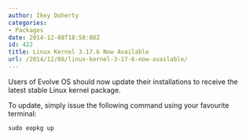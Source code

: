 ```yaml
---
author: Ikey Doherty
categories:
- Packages
date: 2014-12-08T18:58:08Z
id: 422
title: Linux Kernel 3.17.6 Now Available
url: /2014/12/08/linux-kernel-3-17-6-now-available/
---
```


Users of Evolve OS should now update their installations to receive the latest stable Linux kernel package.

To update, simply issue the following command using your favourite terminal:

```
sudo eopkg up
```